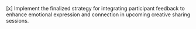 [x] Implement the finalized strategy for integrating participant feedback to enhance emotional expression and connection in upcoming creative sharing sessions.